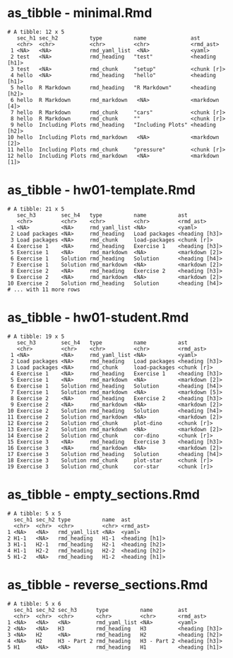 # as_tibble - minimal.Rmd

    # A tibble: 12 x 5
       sec_h1 sec_h2          type          name              ast           
       <chr>  <chr>           <chr>         <chr>             <rmd_ast>     
     1 <NA>   <NA>            rmd_yaml_list  <NA>             <yaml>        
     2 test   <NA>            rmd_heading   "test"            <heading [h1]>
     3 test   <NA>            rmd_chunk     "setup"           <chunk [r]>   
     4 hello  <NA>            rmd_heading   "hello"           <heading [h1]>
     5 hello  R Markdown      rmd_heading   "R Markdown"      <heading [h2]>
     6 hello  R Markdown      rmd_markdown   <NA>             <markdown [4]>
     7 hello  R Markdown      rmd_chunk     "cars"            <chunk [r]>   
     8 hello  R Markdown      rmd_chunk     ""                <chunk [r]>   
     9 hello  Including Plots rmd_heading   "Including Plots" <heading [h2]>
    10 hello  Including Plots rmd_markdown   <NA>             <markdown [2]>
    11 hello  Including Plots rmd_chunk     "pressure"        <chunk [r]>   
    12 hello  Including Plots rmd_markdown   <NA>             <markdown [1]>

# as_tibble - hw01-template.Rmd

    # A tibble: 21 x 5
       sec_h3        sec_h4   type          name          ast           
       <chr>         <chr>    <chr>         <chr>         <rmd_ast>     
     1 <NA>          <NA>     rmd_yaml_list <NA>          <yaml>        
     2 Load packages <NA>     rmd_heading   Load packages <heading [h3]>
     3 Load packages <NA>     rmd_chunk     load-packages <chunk [r]>   
     4 Exercise 1    <NA>     rmd_heading   Exercise 1    <heading [h3]>
     5 Exercise 1    <NA>     rmd_markdown  <NA>          <markdown [2]>
     6 Exercise 1    Solution rmd_heading   Solution      <heading [h4]>
     7 Exercise 1    Solution rmd_markdown  <NA>          <markdown [2]>
     8 Exercise 2    <NA>     rmd_heading   Exercise 2    <heading [h3]>
     9 Exercise 2    <NA>     rmd_markdown  <NA>          <markdown [2]>
    10 Exercise 2    Solution rmd_heading   Solution      <heading [h4]>
    # ... with 11 more rows

# as_tibble - hw01-student.Rmd

    # A tibble: 19 x 5
       sec_h3        sec_h4   type          name          ast           
       <chr>         <chr>    <chr>         <chr>         <rmd_ast>     
     1 <NA>          <NA>     rmd_yaml_list <NA>          <yaml>        
     2 Load packages <NA>     rmd_heading   Load packages <heading [h3]>
     3 Load packages <NA>     rmd_chunk     load-packages <chunk [r]>   
     4 Exercise 1    <NA>     rmd_heading   Exercise 1    <heading [h3]>
     5 Exercise 1    <NA>     rmd_markdown  <NA>          <markdown [2]>
     6 Exercise 1    Solution rmd_heading   Solution      <heading [h4]>
     7 Exercise 1    Solution rmd_markdown  <NA>          <markdown [5]>
     8 Exercise 2    <NA>     rmd_heading   Exercise 2    <heading [h3]>
     9 Exercise 2    <NA>     rmd_markdown  <NA>          <markdown [2]>
    10 Exercise 2    Solution rmd_heading   Solution      <heading [h4]>
    11 Exercise 2    Solution rmd_markdown  <NA>          <markdown [2]>
    12 Exercise 2    Solution rmd_chunk     plot-dino     <chunk [r]>   
    13 Exercise 2    Solution rmd_markdown  <NA>          <markdown [2]>
    14 Exercise 2    Solution rmd_chunk     cor-dino      <chunk [r]>   
    15 Exercise 3    <NA>     rmd_heading   Exercise 3    <heading [h3]>
    16 Exercise 3    <NA>     rmd_markdown  <NA>          <markdown [2]>
    17 Exercise 3    Solution rmd_heading   Solution      <heading [h4]>
    18 Exercise 3    Solution rmd_chunk     plot-star     <chunk [r]>   
    19 Exercise 3    Solution rmd_chunk     cor-star      <chunk [r]>   

# as_tibble - empty_sections.Rmd

    # A tibble: 5 x 5
      sec_h1 sec_h2 type          name  ast           
      <chr>  <chr>  <chr>         <chr> <rmd_ast>     
    1 <NA>   <NA>   rmd_yaml_list <NA>  <yaml>        
    2 H1-1   <NA>   rmd_heading   H1-1  <heading [h1]>
    3 H1-1   H2-1   rmd_heading   H2-1  <heading [h2]>
    4 H1-1   H2-2   rmd_heading   H2-2  <heading [h2]>
    5 H1-2   <NA>   rmd_heading   H1-2  <heading [h1]>

# as_tibble - reverse_sections.Rmd

    # A tibble: 5 x 6
      sec_h1 sec_h2 sec_h3      type          name        ast           
      <chr>  <chr>  <chr>       <chr>         <chr>       <rmd_ast>     
    1 <NA>   <NA>   <NA>        rmd_yaml_list <NA>        <yaml>        
    2 <NA>   <NA>   H3          rmd_heading   H3          <heading [h3]>
    3 <NA>   H2     <NA>        rmd_heading   H2          <heading [h2]>
    4 <NA>   H2     H3 - Part 2 rmd_heading   H3 - Part 2 <heading [h3]>
    5 H1     <NA>   <NA>        rmd_heading   H1          <heading [h1]>

